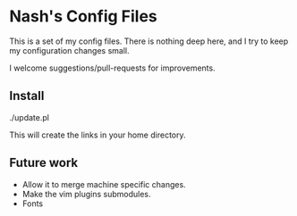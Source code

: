 Nash's Config Files
===================

This is a set of my config files.  There is nothing deep here, and I try to
keep my configuration changes small.

I welcome suggestions/pull-requests for improvements.

Install
-------

   ./update.pl

This will create the links in your home directory.

Future work
-----------

   - Allow it to merge machine specific changes.
   - Make the vim plugins submodules.
   - Fonts

